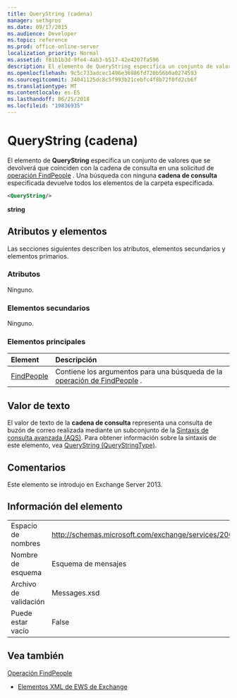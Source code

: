 ```yaml
---
title: QueryString (cadena)
manager: sethgros
ms.date: 09/17/2015
ms.audience: Developer
ms.topic: reference
ms.prod: office-online-server
localization_priority: Normal
ms.assetid: f81b1b3d-9fe4-4ab3-b517-42e4207fa596
description: El elemento de QueryString especifica un conjunto de valores que se devolverá que coinciden con la cadena de consulta en una solicitud de operación FindPeople. Una búsqueda con ninguna cadena de consulta especificada devuelve todos los elementos de la carpeta especificada.
ms.openlocfilehash: 9c5c733adcec1496e36986fd720b56b0a0274593
ms.sourcegitcommit: 34041125dc8c5f993b21cebfc4f8b72f0fd2cb6f
ms.translationtype: MT
ms.contentlocale: es-ES
ms.lasthandoff: 06/25/2018
ms.locfileid: "19836935"
---
```

# <a name="querystring-string"></a>QueryString (cadena)

El elemento de **QueryString** especifica un conjunto de valores que se devolverá que coinciden con la cadena de consulta en una solicitud de [operación FindPeople](findpeople-operation.md) . Una búsqueda con ninguna **cadena de consulta** especificada devuelve todos los elementos de la carpeta especificada. 
  
```XML
<QueryString/> 
```

 **string**
## <a name="attributes-and-elements"></a>Atributos y elementos

Las secciones siguientes describen los atributos, elementos secundarios y elementos primarios.
  
### <a name="attributes"></a>Atributos

Ninguno.
  
### <a name="child-elements"></a>Elementos secundarios

Ninguno.
  
### <a name="parent-elements"></a>Elementos principales

|**Element**|**Descripción**|
|:-----|:-----|
|[FindPeople](findpeople.md) <br/> |Contiene los argumentos para una búsqueda de la [operación de FindPeople](findpeople-operation.md) .  <br/> |
   
## <a name="text-value"></a>Valor de texto

El valor de texto de la **cadena de consulta** representa una consulta de buzón de correo realizada mediante un subconjunto de la [Sintaxis de consulta avanzada (AQS)](http://msdn.microsoft.com/en-us/library/aa965711%28VS.85%29.aspx). Para obtener información sobre la sintaxis de este elemento, vea [QueryString (QueryStringType)](querystring-querystringtype.md).
  
## <a name="remarks"></a>Comentarios

Este elemento se introdujo en Exchange Server 2013.
  
## <a name="element-information"></a>Información del elemento

|||
|:-----|:-----|
|Espacio de nombres  <br/> |http://schemas.microsoft.com/exchange/services/2006/messages  <br/> |
|Nombre de esquema  <br/> |Esquema de mensajes  <br/> |
|Archivo de validación  <br/> |Messages.xsd  <br/> |
|Puede estar vacío  <br/> |False  <br/> |
   
## <a name="see-also"></a>Vea también



[Operación FindPeople](findpeople-operation.md)


- [Elementos XML de EWS de Exchange](ews-xml-elements-in-exchange.md)

